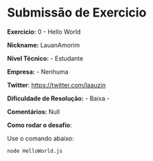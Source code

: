 # Submissão de Exercicio

**Exercicio:** 0 - Hello World

**Nickname:** LauanAmorim

**Nível Técnico:** - Estudante

**Empresa:** - Nenhuma

**Twitter**: https://twitter.com/laauzin

**Dificuldade de Resolução:** - Baixa -

**Comentários:** Null

**Como rodar o desafio**: 

Use o comando abaixo: 
```bash
node HelloWorld.js
```